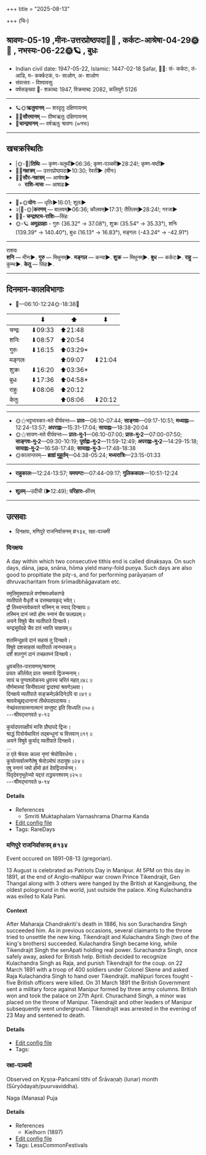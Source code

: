 +++
title = "2025-08-13"

+++
(चि॰)
## श्रावणः-05-19  ,मीनः-उत्तरप्रोष्ठपदा🌛🌌  ,  कर्कटः-आश्रेषा-04-29🌞🌌  ,  नभस्यः-06-22🌞🪐  , बुधः
- Indian civil date: 1947-05-22, Islamic: 1447-02-18 Ṣafar, 🌌🌞: सं- कर्कटः, तं- आडि, म- कर्क्कटकं, प- साओण, अ- शाओण
- संवत्सरः - विश्वावसुः
- वर्षसङ्ख्या 🌛- शकाब्दः 1947, विक्रमाब्दः 2082, कलियुगे 5126
___________________
- 🪐🌞**ऋतुमानम्** — शरदृतुः दक्षिणायनम्
- 🌌🌞**सौरमानम्** — ग्रीष्मऋतुः दक्षिणायनम्
- 🌛**चान्द्रमानम्** — वर्षऋतुः श्रावणः (≈नभः)
___________________


## खचक्रस्थितिः
- |🌞-🌛|**तिथिः** — कृष्ण-चतुर्थी►06:36; कृष्ण-पञ्चमी►28:24!; कृष्ण-षष्ठी►  
- 🌌🌛**नक्षत्रम्** — उत्तरप्रोष्ठपदा►10:30; रेवती► (मीनः)  
- 🌌🌞**सौर-नक्षत्रम्** — आश्रेषा►  
  - **राशि-मासः** — आषाढः► 
___________________
- 🌛+🌞**योगः** — धृतिः►16:01; शूलः►  
- २|🌛-🌞|**करणम्** — बालवम्►06:36; कौलवम्►17:31; तैतिलम्►28:24!; गरजा►  
- 🌌🌛- **चन्द्राष्टम-राशिः**—सिंहः  
- 🌞-🪐 **अमूढग्रहाः** - गुरुः (36.32° → 37.08°), शुक्रः (35.54° → 35.33°), शनिः (139.39° → 140.40°), बुधः (16.13° → 16.83°), मङ्गलः (-43.24° → -42.91°)
___________________
राशयः  
**शनि** — मीनः►. **गुरु** — मिथुनम्►. **मङ्गल** — कन्या►. **शुक्र** — मिथुनम्►. **बुध** — कर्कटः►. **राहु** — कुम्भः►. **केतु** — सिंहः►. 
___________________


## दिनमान-कालविभागाः
- 🌅—06:10-12:24🌞-18:38🌇  

|      |⬇     |⬆     |⬇     |
|------|-----|-----|------|
|चन्द्रः|⬇09:33 |⬆21:48 |     |
|शनिः   |⬇08:57 |⬆20:54 |     |
|गुरुः  |⬇16:15 |⬆03:29*|     |
|मङ्गलः |     |⬆09:07 |⬇21:04 |
|शुक्रः |⬇16:20 |⬆03:36*|     |
|बुधः   |⬇17:36 |⬆04:58*|     |
|राहुः  |⬇08:06 |⬆20:12 |     |
|केतुः  |     |⬆08:06 |⬇20:12 |
___________________
- 🌞⚝भट्टभास्कर-मते वीर्यवन्तः— **प्रातः**—06:10-07:44; **साङ्गवः**—09:17-10:51; **मध्याह्नः**—12:24-13:57; **अपराह्णः**—15:31-17:04; **सायाह्नः**—18:38-20:04  
- 🌞⚝सायण-मते वीर्यवन्तः— **प्रातः-मु॰1**—06:10-07:00; **प्रातः-मु॰2**—07:00-07:50; **साङ्गवः-मु॰2**—09:30-10:19; **पूर्वाह्णः-मु॰2**—11:59-12:49; **अपराह्णः-मु॰2**—14:29-15:18; **सायाह्नः-मु॰2**—16:58-17:48; **सायाह्नः-मु॰3**—17:48-18:38  
- 🌞कालान्तरम्— **ब्राह्मं मुहूर्तम्**—04:38-05:24; **मध्यरात्रिः**—23:15-01:33  
___________________
- **राहुकालः**—12:24-13:57; **यमघण्टः**—07:44-09:17; **गुलिककालः**—10:51-12:24  
___________________
- **शूलम्**—उदीची (►12:49); **परिहारः**–क्षीरम्  
___________________

## उत्सवाः
- दिनक्षयः, मणिपुरे राजनिर्वासनम् #१३४, रक्षा-पञ्चमी
### दिनक्षयः



A day within which two consecutive tithis end is called dinakṣaya. On such days, dāna, japa, snāna, hōma yield many-fold puṇya. Such days are also good to propitiate the pitr̥-s, and for performing parāyaṇam of dhruvacharitam from śrīmadbhāgavatam etc.

स्मृतिमुक्ताफले वर्णाश्रमधर्मकाण्डे  
व्यतीपाते वैधृतौ च दत्तमक्षयकृद् भवेत्।  
द्वौ तिथ्यन्तावेकवारे यस्मिन् स स्याद् दिनक्षयः॥  
तस्मिन् दानं जपो होमः स्नानं चैव फलप्रदम्॥  
अयने विषुवे चैव व्यतीपाते दिनक्षये।  
चन्द्रसूर्यग्रहे चैव दत्तं भवति चाक्षयम्॥  
  
शतमिन्दुक्षये दानं सहस्रं तु दिनक्षये।  
विषुवे दशसाहस्रं व्यतीपाते त्वनन्तकम्॥  
दर्शे शतगुणं दानं तच्छतघ्नं दिनक्षये।  
  
ध्रुवचरित-पारायणम्/श्रवणम्  
प्रयतः कीर्तयेत् प्रातः समवाये द्विजन्मनाम्।  
सायं च पुण्यश्लोकस्य ध्रुवस्य चरितं महत्॥४८॥  
पौर्णमास्यां सिनीवाल्यां द्वादश्यां श्रवणेऽथवा।  
दिनक्षये व्यतीपाते सङ्क्रमेऽर्कदिनेऽपि वा॥४९॥  
श्रावयेच्छ्रद्दधानानां तीर्थपादपदाश्रयः।  
नेच्छंस्तत्रात्मनात्मानं सन्तुष्ट इति सिध्यति॥५०॥  
---श्रीमद्भागवते ४-१२  
  
कुर्यादपरपक्षीयं मासि प्रौष्ठपदे द्विजः।  
श्राद्धं पित्रोर्यथावित्तं तद्बन्धूनां च वित्तवान्॥१९॥  
अयने विषुवे कुर्याद् व्यतीपाते दिनक्षये।  
...  
त एते श्रेयसः काला नृणां श्रेयोविवर्धनाः।  
कुर्यात्सर्वात्मनैतेषु श्रेयोऽमोघं तदायुषः॥२४॥  
एषु स्‍नानं जपो होमो व्रतं देवद्विजार्चनम्।  
पितृदेवनृभूतेभ्यो यद्दत्तं तद्ध्यनश्वरम्॥२५॥  
---श्रीमद्भागवते ७-१४



#### Details
- References
  - Smriti Muktaphalam Varnashrama Dharma Kanda
- [Edit config file](https://github.com/jyotisham/adyatithi/blob/master/time_focus/special-tithis/description_only/dinakSayaH.toml)
- Tags: RareDays


### मणिपुरे राजनिर्वासनम् #१३४

Event occured on 1891-08-13 (gregorian). 

13 August is celebrated as Patriots Day in Manipur. At 5PM on this day in 1891, at the end of Anglo-maNipur war crown Prince Tikendrajit, Gen Thangal along with 3 others were hanged by the British at Kangjeibung, the oldest pologround in the world, just outside the palace. King Kulachandra was exiled to Kala Pani.

#### Context
After Maharaja Chandrakriti's death in 1886, his son Surachandra Singh succeeded him. As in previous occasions, several claimants to the throne tried to unsettle the new king. Tikendrajit and Kulachandra Singh (two of the king's brothers) succeeded. Kulachandra Singh became king, while Tikendrajit Singh the senApati holding real power. Surachandra Singh, once safely away, asked for British help. British decided to recognize Kulachandra Singh as Raja, and punish Tikendrajit for the coup. on 22 March 1891 with a troop of 400 soldiers under Colonel Skene and asked Raja Kulachandra Singh to hand over Tikendrajit. maNipuri forces fought - five British officers were killed. On 31 March 1891 the British Government sent a military force against Manipur formed by three army columns. British won and took the palace on 27th April. Churachand Singh, a minor was placed on the throne of Manipur. Tikendrajit and other leaders of Manipur subsequently went underground. Tikendrajit was arrested in the evening of 23 May and sentened to death.

#### Details
- [Edit config file](https://github.com/jyotisham/adyatithi/blob/master/mahApuruSha/xatra-later/gregorian/day/08/13/maNipure_rAja-nirvAsanam.toml)
- Tags: 


### रक्षा-पञ्चमी

Observed on Kr̥ṣṇa-Pañcamī tithi of Śrāvaṇaḥ (lunar) month (Sūryōdayaḥ/puurvaviddha). 

Naga (Manasa) Puja

#### Details
- References
  - Kielhorn (1897)
- [Edit config file](https://github.com/jyotisham/adyatithi/blob/master/general/lunar_month/tithi/05/20/rakSA~paJcamI.toml)
- Tags: LessCommonFestivals


